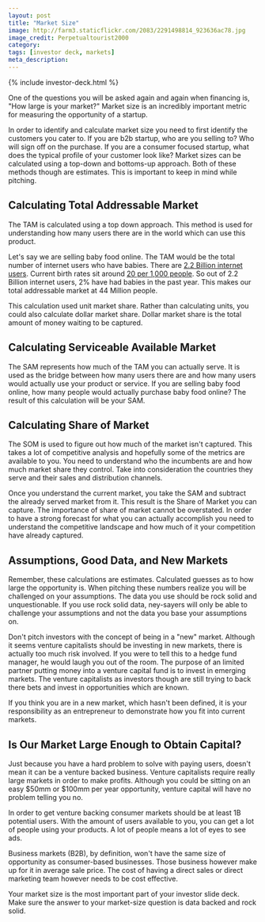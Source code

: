 ```yaml
---
layout: post
title: "Market Size"
image: http://farm3.staticflickr.com/2083/2291498814_923636ac78.jpg
image_credit: Perpetualtourist2000
category: 
tags: [investor deck, markets]
meta_description: 
---
```


{% include investor-deck.html %}

One of the questions you will be asked again and again when financing is, "How large is your market?" Market size is an incredibly important metric for measuring the opportunity of a startup.

In order to identify and calculate market size you need to first identify the customers you cater to. If you are b2b startup, who are you selling to? Who will sign off on the purchase. If you are a consumer focused startup, what does the typical profile of your customer look like? Market sizes can be calculated using a top-down and bottoms-up approach. Both of these methods though are estimates. This is important to keep in mind while pitching.

Calculating Total Addressable Market
----------------------------------------------------
The TAM is calculated using a top down approach. This method is used for understanding how many users there are in the world which can use this product.

Let's say we are selling baby food online. The TAM would be the total number of internet users who have babies. There are [2.2 Billion internet users](http://www.internetworldstats.com/stats.htm). Current birth rates sit around [20 per 1,000 people](http://www.indexmundi.com/g/g.aspx?c=xx&v=25). So out of 2.2 Billion internet users, 2% have had babies in the past year. This makes our total addressable market at 44 Million people.

This calculation used unit market share. Rather than calculating units, you could also calculate dollar market share. Dollar market share is the total amount of money waiting to be captured.

Calculating Serviceable Available Market
---------------------------------------------------------
The SAM represents how much of the TAM you can actually serve. It is used as the bridge between how many users there are and how many users would actually use your product or service. If you are selling baby food online, how many people would actually purchase baby food online? The result of this calculation will be your SAM.

Calculating Share of Market
----------------------------------------
The SOM is used to figure out how much of the market isn't captured. This takes a lot of competitive analysis and hopefully some of the metrics are available to you. You need to understand who the incumbents are and how much market share they control. Take into consideration the countries they serve and their sales and distribution channels.

Once you understand the current market, you take the SAM and subtract the already served market from it. This result is the Share of Market you can capture. The importance of share of market cannot be overstated. In order to have a strong forecast for what you can actually accomplish you need to understand the competitive landscape and how much of it your competition have already captured.

Assumptions, Good Data, and New Markets
---------------------------------------------------------------
Remember, these calculations are estimates. Calculated guesses as to how large the opportunity is. When pitching these numbers realize you will be challenged on your assumptions. The data you use should be rock solid and unquestionable. If you use rock solid data, ney-sayers will only be able to challenge your assumptions and not the data you base your assumptions on.

Don't pitch investors with the concept of being in a "new" market. Although it seems venture capitalists should be investing in new markets, there is actually too much risk involved. If you were to tell this to a hedge fund manager, he would laugh you out of the room. The purpose of an limited partner putting money into a venture capital fund is to invest in emerging markets. The venture capitalists as investors though are still trying to back there bets and invest in opportunities which are known.

If you think you are in a new market, which hasn't been defined, it is your responsibility as an entrepreneur to demonstrate how you fit into current markets.

Is Our Market Large Enough to Obtain Capital?
-------------------------------------------------------------
Just because you have a hard problem to solve with paying users, doesn't mean it can be a venture backed business. Venture capitalists require really large markets in order to make profits. Although you could be sitting on an easy $50mm or $100mm per year opportunity, venture capital will have no problem telling you no.

In order to get venture backing consumer markets should be at least 1B potential users. With the amount of users available to you, you can get a lot of people using your products. A lot of people means a lot of eyes to see ads.

Business markets (B2B), by definition, won't have the same size of opportunity as consumer-based businesses. Those business however make up for it in average sale price. The cost of having a direct sales or direct marketing team however needs to be cost effective.

Your market size is the most important part of your investor slide deck. Make sure the answer to your market-size question is data backed and rock solid.

